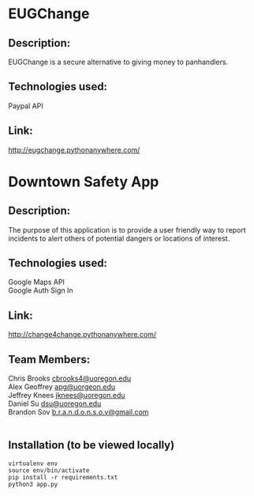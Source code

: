# EUGChange

## Description:
EUGChange is a secure alternative to giving money to panhandlers. <br/>

## Technologies used: <br/>
Paypal API

## Link:
http://eugchange.pythonanywhere.com/ <br/>


# Downtown Safety App

## Description:<br/>
The purpose of this application is to provide a user friendly way to report
incidents to alert others of potential dangers or locations of interest.

## Technologies used:<br/>
Google Maps API<br/>
Google Auth Sign In

## Link:
http://change4change.pythonanywhere.com/ <br/>


## Team Members: <br/>
Chris Brooks cbrooks4@uoregon.edu<br/>
Alex Geoffrey apg@uorgeon.edu<br/>
Jeffrey Knees jknees@uoregon.edu<br/>
Daniel Su dsu@uoregon.edu<br/>
Brandon Sov b.r.a.n.d.o.n.s.o.v@gmail.com<br/>
<br/>

## Installation (to be viewed locally)
```
virtualenv env
source env/bin/activate
pip install -r requirements.txt
python3 app.py
```

